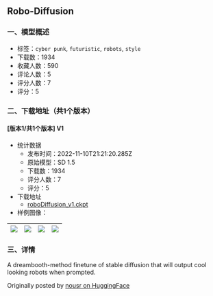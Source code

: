 ## Robo-Diffusion
### 一、模型概述

- 标签：`cyber punk`, `futuristic`, `robots`, `style`
- 下载数：1934
- 收藏人数：590
- 评论人数：5
- 评分人数：7
- 评分：5

### 二、下载地址（共1个版本）

#### [版本1/共1个版本] V1

- 统计数据
  - 发布时间：2022-11-10T21:21:20.285Z
  - 原始模型：SD 1.5
  - 下载数：1934
  - 评分人数：7
  - 评分：5
- 下载地址
  - [roboDiffusion_v1.ckpt](https://civitai.com/api/download/models/50)
- 样例图像：

| <img src="https://image.civitai.com/xG1nkqKTMzGDvpLrqFT7WA/c164d2ad-f3d2-4cae-cf8a-fbda161dc400/width=450/299.jpeg" /> | <img src="https://image.civitai.com/xG1nkqKTMzGDvpLrqFT7WA/9f5e2b99-c547-4950-fc01-53770e8d6700/width=450/302.jpeg" /> | <img src="https://image.civitai.com/xG1nkqKTMzGDvpLrqFT7WA/15657ea6-6d7b-47f7-9655-ff8ea4a99000/width=450/301.jpeg" /> | <img src="https://image.civitai.com/xG1nkqKTMzGDvpLrqFT7WA/aacb9894-7735-428d-c363-e1d001d87000/width=450/300.jpeg" /> |
| ---- | ---- | ---- | ---- |


### 三、详情
<p>A dreambooth-method finetune of stable diffusion that will output cool looking robots when prompted.</p><p>Originally posted by <a href="https://huggingface.co/nousr/robo-diffusion" rel="ugc" target="_blank">nousr on HuggingFace</a></p>